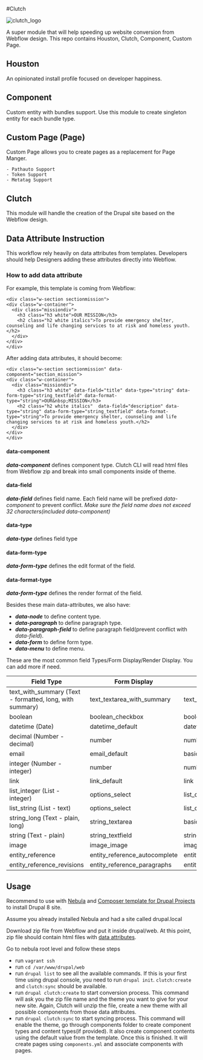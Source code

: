 #Clutch

![clutch_logo](https://github.com/poetic/clutch/blob/features/refactor-find-and-replace/assets/clutch.png)

A super module that will help speeding up website conversion from Webflow design. This repo contains Houston, Clutch, Component, Custom Page.

## Houston
An opinionated install profile focused on developer happiness.

## Component
Custom entity with bundles support. Use this module to create singleton entity for each bundle type.

## Custom Page (Page)
Custom Page allows you to create pages as a replacement for Page Manger.
	
	- Pathauto Support
	- Token Support
	- Metatag Support

## Clutch
This module will handle the creation of the Drupal site based on the Webflow design.

## Data Attribute Instruction
This workflow rely heavily on data attributes from templates. Developers should help Designers adding these attributes directly into Webflow.

### How to add data attribute

For example, this template is coming from Webflow:

	<div class="w-section sectionmission">
    <div class="w-container">
      <div class="missiondiv">
        <h3 class="h3 white">OUR MISSION</h3>
        <h2 class="h2 white italics">To provide emergency shelter, counseling and life changing services to at risk and homeless youth.</h2>
      </div>
    </div>
	</div>

After adding data attributes, it should become:

	<div class="w-section sectionmission" data-component="section_mission">
    <div class="w-container">
      <div class="missiondiv">
        <h3 class="h3 white" data-field="title" data-type="string" data-form-type="string_textfield" data-format-type="string">OUR&nbsp;MISSION</h3>
        <h2 class="h2 white italics"  data-field="description" data-type="string" data-form-type="string_textfield" data-format-type="string">To provide emergency shelter, counseling and life changing services to at risk and homeless youth.</h2>
      </div>
    </div>
	</div>

#### data-component
**_data-component_** defines component type. Clutch CLI will read html files from Webflow zip and break into small components inside of theme.

#### data-field
**_data-field_** defines field name. Each field name will be prefixed *data-component* to prevent conflict. *Make sure the field name does not exceed 32 characters(included data-component)*

#### data-type
**_data-type_** defines field type

#### data-form-type
**_data-form-type_** defines the edit format of the field.

#### data-format-type
**_data-form-type_** defines the render format of the field.

Besides these main data-attributes, we also have:
 - **_data-node_** to define content type.
 - **_data-paragraph_** to define paragraph type.
 - **_data-paragraph-field_** to define paragraph field(prevent conflict with *data-field*).
 - **_data-form_** to define form type.
 - **_data-menu_** to define menu.

These are the most common field Types/Form Display/Render Display. You can add more if need.

| Field Type                                          | Form Display                | Display                      |
| ----------------------------------------------------|-----------------------------|------------------------------|
|	text_with_summary (Text - formatted, long, with summary)	|  text_textarea_with_summary |  text_default/text_trimmed          |
|	boolean	                                            |  boolean_checkbox					  |  boolean                     |
|	datetime (Date) 	                                  |  datetime_default					  |  datetime_default            |
|	decimal (Number - decimal)						              |  number										  |  number_decimal	             |
|	email																	              |  email_default							|  basic_string		             |
|	integer (Number - integer)						              |  number										  |  number_integer	             |
|	link																                |  link_default							  |  link                        |
|	list_integer (List - integer)					              |  options_select						  |  list_default                 |
|	list_string (List - text)							              |  options_select						  |  list_default                 |
|	string_long (Text - plain, long)			              |  string_textarea					  |  basic_string                |
|	string (Text - plain)									              |  string_textfield					  |  string                      |
|	image     														              |  image_image					      |  image/responsive_image/background_image      |
|	entity_reference     														    |  entity_reference_autocomplete					      |  entity_reference_entity_id      |
|	entity_reference_revisions     														    |  entity_reference_paragraphs					      |  entity_reference_revisions_entity_view      |


## Usage
Recommend to use with [Nebula](https://github.com/poetic/nebula) and [Composer template for Drupal Projects](https://github.com/poetic/drupal-project) to install Drupal 8 site.

Assume you already installed Nebula and had a site called drupal.local

Download zip file from Webflow and put it inside drupal/web. At this point, zip file should contain html files with [data attributes](#data-attribute-instruction).

Go to nebula root level and follow these steps

- run `vagrant ssh`
- run `cd /var/www/drupal/web`
- run `drupal list` to see all the available commands. If this is your first time using drupal console, you need to run `drupal init`. `clutch:create` and `clutch:sync` should be available.
- run `drupal clutch:create` to start conversion process. This command will ask you the zip file name and the theme you want to give for your new site. Again, Clutch will unzip the file, create a new theme with all possible components from those data attributes.
- run `drupal clutch:sync` to start syncing process. This command will enable the theme, go through components folder to create component types and content types(if provided). It also create component contents using the default value from the template. Once this is finished. It will create pages using `components.yml` and associate components with pages.
